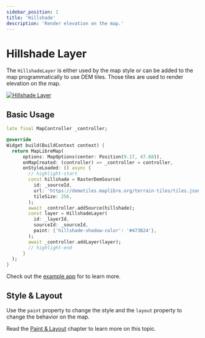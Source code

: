 ```yaml
---
sidebar_position: 1
title: 'Hillshade'
description: 'Render elevation on the map.'
---
```


# Hillshade Layer

The `HillshadeLayer` is either used by the map style or can be added to the map
programmatically to use DEM tiles. Those tiles are used to render elevation on 
the map.

[![Hillshade Layer](/img/layers/hillshade_layer.jpg)](/demo/#/layers/hillshade)

## Basic Usage

```dart
late final MapController _controller;

@override
Widget build(BuildContext context) {
  return MapLibreMap(
      options: MapOptions(center: Position(9.17, 47.68)),
      onMapCreated: (controller) => _controller = controller,
      onStyleLoaded: () async {
        // highlight-start
        const hillshade = RasterDemSource(
          id: _sourceId,
          url: 'https://demotiles.maplibre.org/terrain-tiles/tiles.json',
          tileSize: 256,
        );
        await _controller.addSource(hillshade);
        const layer = HillshadeLayer(
          id: _layerId,
          sourceId: _sourceId,
          paint: {'hillshade-shadow-color': '#473B24'},
        );
        await _controller.addLayer(layer);
        // highlight-end
      }
  );
}
```

Check out
the [example app](https://github.com/josxha/flutter-maplibre/blob/main/example/lib/layers_circle_page.dart)
for to learn more.

## Style & Layout

Use the `paint` property to change the style and the `layout`
property to change the behavior on the map.

Read the [Paint & Layout](./paint-and-layout) chapter to learn more on this
topic. 